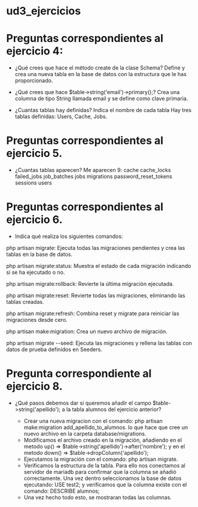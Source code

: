 # ud3_ejercicios 

# Preguntas correspondientes al ejercicio 4:

- ¿Qué crees que hace el método create de la clase Schema?
    Define y crea una nueva tabla en la base de datos con la estructura que le has proporcionado.

- ¿Qué crees que hace $table->string('email')->primary();?
    Crea una columna de tipo String llamada email y se define como clave primaria.

- ¿Cuantas tablas hay definidas? Indica el nombre de cada tabla
    Hay tres tablas definidas: Users, Cache, Jobs.
# Preguntas correspondientes al ejercicio 5.

- ¿Cuantas tablas aparecen?
  Me aparecen 9:
  cache
  cache_locks
  failed_jobs
  job_batches
  jobs
  migrations
  password_reset_tokens
  sessions
  users
  
# Preguntas correspondientes al ejercicio 6.

- Indica qué realiza los siguientes comandos:

php artisan migrate: Ejecuta todas las migraciones pendientes y crea las tablas en la base de datos.

php artisan migrate:status: Muestra el estado de cada migración indicando si se ha ejecutado o no.

php artisan migrate:rollback: Revierte la última migración ejecutada.

php artisan migrate:reset: Revierte todas las migraciones, eliminando las tablas creadas.

php artisan migrate:refresh: Combina reset y migrate para reiniciar las migraciones desde cero.

php artisan make:migration: Crea un nuevo archivo de migración.

php artisan migrate --seed: Ejecuta las migraciones y rellena las tablas con datos de prueba definidos en Seeders.

# Pregunta correspondiente al ejercicio 8.

- ¿Qué pasos debemos dar si queremos añadir el campo $table->string('apellido'); a la tabla alumnos del ejercicio anterior?

     - Crear una nueva migracion con el comando: php artisan make:migration add_apellido_to_alumnos. lo que hace que cree un nuevo archivo en la carpeta database/migrations.
     - Modificamos el archivo creado en la migración, añadiendo en el metodo up() =>  $table->string('apellido')->after('nombre');  y en el metodo down() =>  $table->dropColumn('apellido');
     - Ejecutamos la migración con el comando: php artisan migrate.
     - Verificamos la estructura de la tabla. Para ello nos conectamos al servidor de mariadb para confirmar que la columna se añadió correctamente. Una vez dentro seleccionamos la base de datos ejecutando: USE test2;
       y verificamos que la columna existe con el comando: DESCRIBE alumnos;
     - Una vez hecho todo esto, se mostraran todas las columnas.
